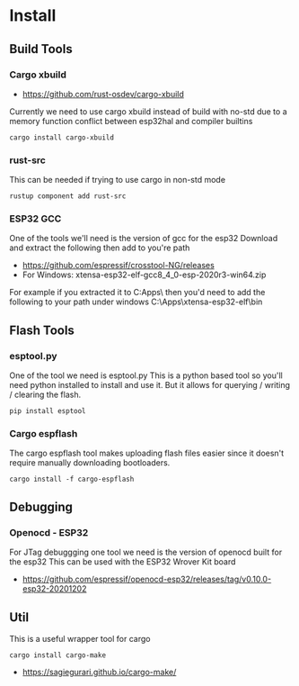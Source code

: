 # Install


## Build Tools

### Cargo xbuild

  * https://github.com/rust-osdev/cargo-xbuild

Currently we need to use cargo xbuild instead of build with no-std due to a memory function conflict
between esp32hal and compiler builtins
```
cargo install cargo-xbuild
```

### rust-src

This can be needed if trying to use cargo in non-std mode
```
rustup component add rust-src
```

### ESP32 GCC

One of the tools we'll need is the version of gcc for the esp32
Download and extract the following then add to you're path

  * https://github.com/espressif/crosstool-NG/releases
  * For Windows: xtensa-esp32-elf-gcc8_4_0-esp-2020r3-win64.zip

For example if you extracted it to C:Apps\ then you'd need to add the following to your path under windows
C:\Apps\xtensa-esp32-elf\bin


## Flash Tools

### esptool.py

One of the tool we need is esptool.py
This is a python based tool so you'll need python installed to install and use it.
But it allows for querying / writing / clearing the flash.
```
pip install esptool
```

### Cargo espflash

The cargo espflash tool makes uploading flash files easier
since it doesn't require manually downloading bootloaders.
```
cargo install -f cargo-espflash
```


## Debugging

### Openocd - ESP32

For JTag debuggging one tool we need is the version of openocd built for the esp32
This can be used with the ESP32 Wrover Kit board

  * https://github.com/espressif/openocd-esp32/releases/tag/v0.10.0-esp32-20201202


## Util

This is a useful wrapper tool for cargo
```
cargo install cargo-make
```

  * https://sagiegurari.github.io/cargo-make/